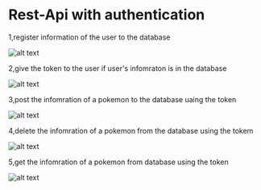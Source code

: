 # Rest-Api with authentication #

1,register information of the user to the database

![alt text](<https://github.com/Tianran1126/Rest-Api/tree/main/images/register.PNG?raw=true>)

2,give the token to the user if user's infomraton is in the database

![alt text](<https://github.com/Tianran1126/Rest-Api/tree/main/images/token.PNG?raw=true>)

3,post the infomration of a pokemon to the database uaing the token 

![alt text](<https://github.com/Tianran1126/Rest-Api/tree/main/images/post.PNG?raw=true>)

4,delete the infomration of a pokemon from the database using the tokem 

![alt text](<https://github.com/Tianran1126/Rest-Api/tree/main/images/delete.PNG?raw=true>)

5,get the infomration of a pokemon from database using the token 

![alt text](<https://github.com/Tianran1126/Rest-Api/tree/main/images/get.PNG?raw=true>)

